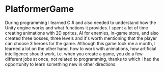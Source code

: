# PlatformerGame
During programming I learned C # and also needed to understand how the Unity engine works and what functions it provides. I spent a lot of time creating animations with 2D sprites, AI for enemies, in-game store, and also created three bosses, three levels and it's worth mentioning that the player can choose 3 heroes for the game. Although this game took me a month, I learned a lot on the other hand, how to work with animations, how artificial intelligence should work, i.e. when you create a game, you do a few different jobs at once, not related to programming, thanks to which I had the opportunity to learn something new in other directions
